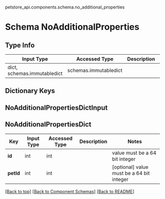 petstore_api.components.schema.no_additional_properties
# Schema NoAdditionalProperties

## Type Info
Input Type | Accessed Type | Description | Notes
------------ | ------------- | ------------- | -------------
dict, schemas.immutabledict | schemas.immutabledict |  |

## Dictionary Keys
## NoAdditionalPropertiesDictInput
## NoAdditionalPropertiesDict

Key | Input Type | Accessed Type | Description | Notes
------------ | ------------- | ------------- | ------------- | -------------
**id** | int | int |  | value must be a 64 bit integer
**petId** | int | int |  | [optional] value must be a 64 bit integer

[[Back to top]](#top) [[Back to Component Schemas]](../../../README.md#Component-Schemas) [[Back to README]](../../../README.md)
